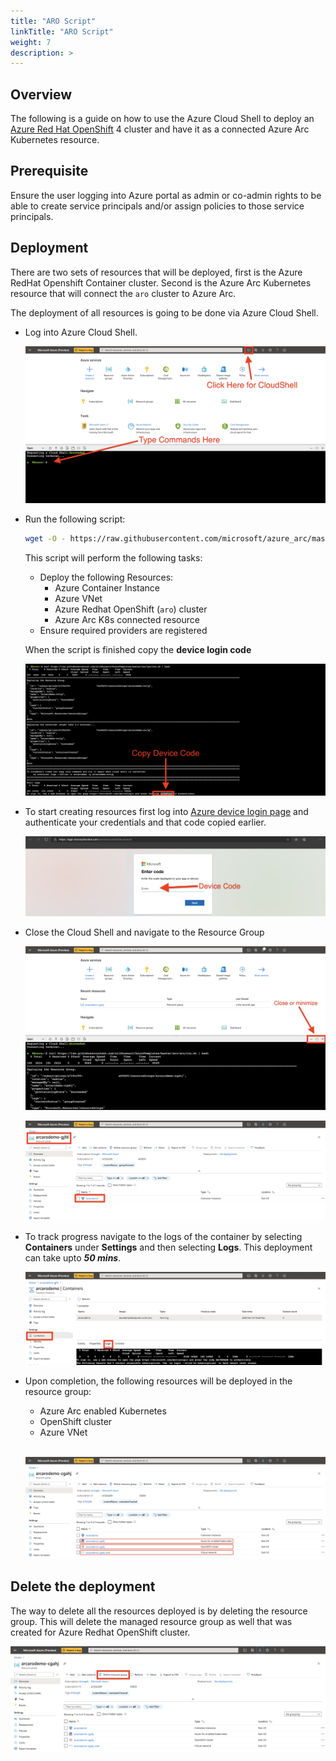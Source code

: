 ```yaml
---
title: "ARO Script"
linkTitle: "ARO Script"
weight: 7
description: >
---
```


## Overview

The following is a guide on how to use the Azure Cloud Shell to deploy an [Azure Red Hat OpenShift](https://azure.microsoft.com/en-us/services/openshift/) 4 cluster and have it as a connected Azure Arc Kubernetes resource.

## Prerequisite 
Ensure the user logging into Azure portal as admin or co-admin rights to be able to create service principals and/or assign policies to those service principals.

## Deployment
There are two sets of resources that will be deployed, first is the Azure RedHat Openshift Container cluster. Second is the Azure Arc Kubernetes resource that will connect the ```aro``` cluster to Azure Arc.

The deployment of all resources is going to be done via Azure Cloud Shell.


  * Log into Azure Cloud Shell.

    ![](./image1.png)

  * Run the following script:
    ```bash
    wget -O - https://raw.githubusercontent.com/microsoft/azure_arc/master/azure_arc_k8s_jumpstart/aro/run.sh | bash
    ```
  
    This script will perform the following tasks:
      *  Deploy the following Resources:
         *  Azure Container Instance
         * Azure VNet
         * Azure Redhat OpenShift (```aro```) cluster
         * Azure Arc K8s connected resource
      *  Ensure required providers are registered
    
    When the script is finished copy the **device login code**
    
    ![](./image2.png)
  
  * To start creating resources first log into [Azure device login page](https://microsoft.com/devicelogin) and authenticate your credentials and that code copied earlier.
  
    ![](./image3.png)
    
  * Close the Cloud Shell and navigate to the Resource Group

    ![](./image4.png)

    ![](./image5.png)

  *  To track progress navigate to the logs of the container by selecting **Containers** under **Settings** and then selecting **Logs**. This deployment can take upto ***50 mins***.

      ![](./image6.png)

  * Upon completion, the following resources will be deployed in the resource group:
    *  Azure Arc enabled Kubernetes
    *  OpenShift cluster
    *  Azure VNet<br><br>

    ![](./image7.png)

## Delete the deployment

The way to delete all the resources deployed is by deleting the resource group. This will delete the managed resource group as well that was created for Azure Redhat OpenShift cluster.

![](./image8.png)